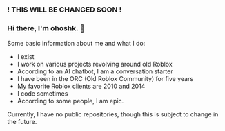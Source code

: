 ### ! THIS WILL BE CHANGED SOON !

### Hi there, I'm ohoshk. 👋
Some basic information about me and what I do:
- I exist
- I work on various projects revolving around old Roblox
- According to an AI chatbot, I am a conversation starter
- I have been in the ORC (Old Roblox Community) for five years
- My favorite Roblox clients are 2010 and 2014
- I code sometimes
- According to some people, I am epic.

Currently, I have no public repositories, though this is subject to change in the future.

<!--
**ohoshk/ohoshk** is a ✨ _special_ ✨ repository because its `README.md` (this file) appears on your GitHub profile.

Here are some ideas to get you started:

- 🔭 I’m currently working on ...
- 🌱 I’m currently learning ...
- 👯 I’m looking to collaborate on ...
- 🤔 I’m looking for help with ...
- 💬 Ask me about ...
- 📫 How to reach me: ...
- 😄 Pronouns: ...
- ⚡ Fun fact: ...
-->
